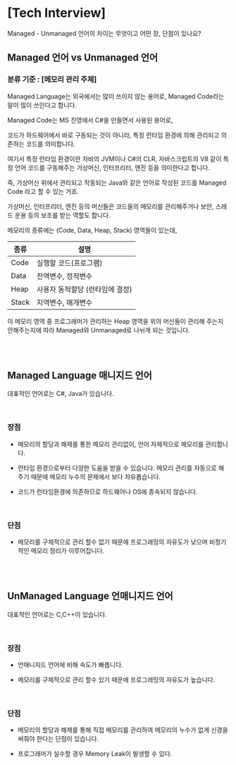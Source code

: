 # [Tech Interview]

Managed - Unmanaged 언어의 차이는 무엇이고 어떤 장, 단점이 있나요?


## Managed 언어 vs Unmanaged 언어

### 분류 기준 : [메모리 관리 주체]
 

Managed Language는 외국에서는 많이 쓰이지 않는 용어로, Managed Code라는 말이 많이 쓰인다고 합니다.

 

Managed Code는 MS 진영에서 C#을 만들면서 사용된 용어로,

 

코드가 하드웨어에서 바로 구동되는 것이 아니라, 특정 런타임 환경에 의해 관리되고 의존하는 코드를 의미합니다.

 

여기서 특정 런타임 환경이란 자바의 JVM이나 C#의 CLR, 자바스크립트의 V8 같이 특정 언어 코드를 구동해주는 가상머신, 인터프리터, 엔진 등을 의미한다고 합니다.

 

즉, 가상머신 위에서 관리되고 작동되는 Java와 같은 언어로 작성된 코드를 Managed Code 라고 할 수 있는 거죠.

 

가상머신, 인터프리터, 엔진 등의 머신들은 코드들의 메모리를 관리해주거나 보안, 스레드 운용 등의 보조를 받는 역할도 합니다.

 

메모리의 종류에는 (Code, Data, Heap, Stack) 영역들이 있는데, 

 
| 종류 | 설명 |
| ------ | -- |
|Code|	실행할 코드(프로그램) |
|Data|	전역변수, 정적변수 |
|Heap|	사용자 동적할당 (런타임에 결정) |
|Stack|	지역변수, 매개변수 |
 

이 메모리 영역 중 프로그래머가 관리하는 Heap 영역을 위의 머신들이 관리해 주는지 안해주는지에 따라 Managed와 Unmanaged로 나뉘게 되는 것입니다.

 </br> </br>

## Managed Language 매니지드 언어
 

 대표적인 언어로는 C#, Java가 있습니다.

 
 </br>

### 장점

 

- 메모리의 할당과 해제를 통한 메모리 관리없이, 언어 자체적으로 메모리를 관리합니다.

 

- 런타임 환경으로부터 다양한 도움을 받을 수 있습니다. 메모리 관리를 자동으로 해주기 때문에 메모리 누수의 문제에서 보다 자유롭습니다.

 

- 코드가 런타임환경에 의존하므로 하드웨어나 OS에 종속되지 않습니다.

 

 </br>
 

### 단점

 

 - 메모리를 구체적으로 관리 할수 없기 때문에 프로그래밍의 자유도가 낮으며 비정기적인 메모리 정리가 이루어집니다.

 

 
 </br> </br>

 

## UnManaged Language 언매니지드 언어

대표적인 언어로는 C,C++이 있습니다.
 

 </br>

### 장점

 

- 언매니지드 언어에 비해 속도가 빠릅니다.

 

- 메모리를 구체적으로 관리 할수 있기 때문에 프로그래밍의 자유도가 높습니다.

 

 
 </br>

### 단점

 

- 메모리의 할당과 해제를 통해 직접 메모리를 관리하여 메모리의 누수가 없게 신경을 써줘야 한다는 단점이 있습니다.

 

- 프로그래머가 실수할 경우 Memory Leak이 발생할 수 있다.


